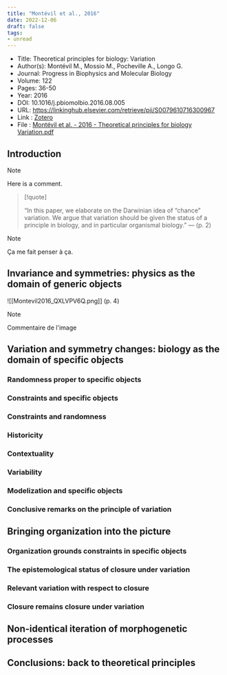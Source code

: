 ```yaml
---
title: "Montévil et al., 2016"
date: 2022-12-06
draft: false
tags:
- unread
---
```


- Title: Theoretical principles for biology: Variation
- Author(s): Montévil M., Mossio M., Pocheville A., Longo G.
- Journal: Progress in Biophysics and Molecular Biology
- Volume: 122
- Pages: 36-50
- Year: 2016 
- DOI: 10.1016/j.pbiomolbio.2016.08.005
- URL: https://linkinghub.elsevier.com/retrieve/pii/S0079610716300967
- Link : [Zotero](zotero://select/library/items/AAVRKGPM) 
- File : [Montévil et al. - 2016 - Theoretical principles for biology Variation.pdf](file:////Users/robert/Zotero/storage/9C2PA3VN/Mont%C3%A9vil%20et%20al.%20-%202016%20-%20Theoretical%20principles%20for%20biology%20Variation.pdf)


## Introduction

> [!note] 
>
>Here is a comment.   

> [!quote] 
>
>“In this paper, we elaborate on the Darwinian idea of “chance” variation. We argue that variation should be given the status of a principle in biology, and in particular organismal biology.” —  (p. 2) 

> [!note] 
>
>Ça me fait penser à ça.   

## Invariance and symmetries: physics as the domain of generic objects

![[Montevil2016_QXLVPV6Q.png]] (p. 4)

> [!note] 
>
>Commentaire de l'image  

## Variation and symmetry changes: biology as the domain of specific objects

### Randomness proper to specific objects

### Constraints and specific objects

### Constraints and randomness

### Historicity

### Contextuality

### Variability

### Modelization and specific objects

### Conclusive remarks on the principle of variation

## Bringing organization into the picture

### Organization grounds constraints in specific objects

### The epistemological status of closure under variation

### Relevant variation with respect to closure

### Closure remains closure under variation

## Non-identical iteration of morphogenetic processes

## Conclusions: back to theoretical principles


